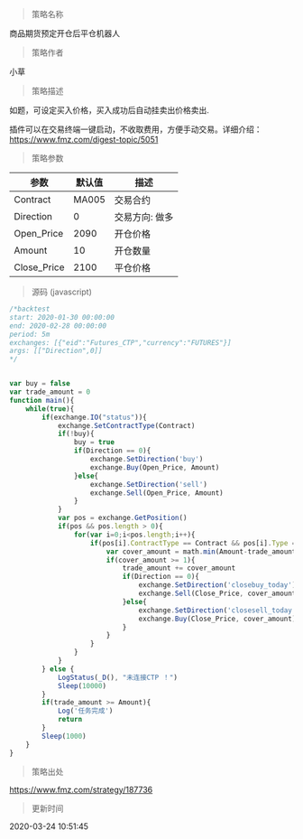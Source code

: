 
> 策略名称

商品期货预定开仓后平仓机器人

> 策略作者

小草

> 策略描述

如题，可设定买入价格，买入成功后自动挂卖出价格卖出.

插件可以在交易终端一键启动，不收取费用，方便手动交易。详细介绍：https://www.fmz.com/digest-topic/5051

> 策略参数



|参数|默认值|描述|
|----|----|----|
|Contract|MA005|交易合约|
|Direction|0|交易方向: 做多|做空|
|Open_Price|2090|开仓价格|
|Amount|10|开仓数量|
|Close_Price|2100|平仓价格|


> 源码 (javascript)

``` javascript
/*backtest
start: 2020-01-30 00:00:00
end: 2020-02-28 00:00:00
period: 5m
exchanges: [{"eid":"Futures_CTP","currency":"FUTURES"}]
args: [["Direction",0]]
*/


var buy = false
var trade_amount = 0
function main(){
    while(true){
        if(exchange.IO("status")){
            exchange.SetContractType(Contract)
            if(!buy){
                buy = true
                if(Direction == 0){
                    exchange.SetDirection('buy')
                    exchange.Buy(Open_Price, Amount)
                }else{
                    exchange.SetDirection('sell')
                    exchange.Sell(Open_Price, Amount)
                }
            }
            var pos = exchange.GetPosition()
            if(pos && pos.length > 0){
                for(var i=0;i<pos.length;i++){
                    if(pos[i].ContractType == Contract && pos[i].Type == Direction && pos[i].Amount-pos[i].FrozenAmount>0){
                        var cover_amount = math.min(Amount-trade_amount, pos[i].Amount-pos[i].FrozenAmount)
                        if(cover_amount >= 1){
                            trade_amount += cover_amount
                            if(Direction == 0){
                                exchange.SetDirection('closebuy_today')
                                exchange.Sell(Close_Price, cover_amount)
                            }else{
                                exchange.SetDirection('closesell_today')
                                exchange.Buy(Close_Price, cover_amount)
                            }
                        }
                    }
                }
            }
        } else {
            LogStatus(_D(), "未连接CTP ！")
            Sleep(10000)
        }
        if(trade_amount >= Amount){
            Log('任务完成')
            return
        }
        Sleep(1000)
    }
}

```

> 策略出处

https://www.fmz.com/strategy/187736

> 更新时间

2020-03-24 10:51:45
